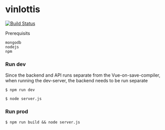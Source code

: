 # vinlottis

[![Build Status](https://drone.kevinmidboe.com/api/badges/KevinMidboe/vinlottis/status.svg)](https://drone.kevinmidboe.com/KevinMidboe/vinlottis)

Prerequisits

```
mongodb
nodejs
npm
```


### Run dev

Since the backend and API runs separate from the Vue-on-save-compiler, when running the dev-server, the backend needs to be run separate

```
$ npm run dev
```

```
$ node server.js
```

### Run prod

```
$ npm run build && node server.js
```

